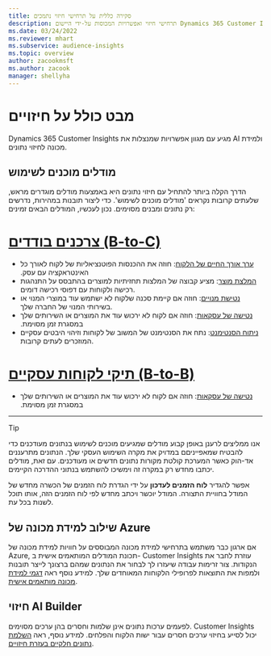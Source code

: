 ```yaml
---
title: סקירה כללית על תרחישי חיזוי נתמכים
description: תרחישי חיזוי ואפשרויות המכוסות על-ידי היישום Dynamics 365 Customer Insights.
ms.date: 03/24/2022
ms.reviewer: mhart
ms.subservice: audience-insights
ms.topic: overview
author: zacookmsft
ms.author: zacook
manager: shellyha
---
```


# <a name="predictions-overview"></a>מבט כולל על חיזויים

Dynamics 365 Customer Insights מגיע עם מגוון אפשרויות שמנצלות את AI ולמידת מכונה לחיזוי נתונים. 

## <a name="out-of-box-models"></a>מודלים מוכנים לשימוש

הדרך הקלה ביותר להתחיל עם חיזוי נתונים היא באמצעות מודלים מוגדרים מראש, שלעתים קרובות נקראים 'מודלים מוכנים לשימוש'. כדי ליצור תובנות במהירות, נדרשים רק נתונים ומבנים מסוימים. נכון לעכשיו, המודלים הבאים זמינים: 

# <a name="individual-consumers-b-to-c"></a>[צרכנים בודדים (B-to-C)](#tab/b2c)

- [‏‫‏‫ערך אורך החיים של הלקוח‬](predict-customer-lifetime-value.md): חוזה את ההכנסות הפוטנציאליות של לקוח לאורך כל האינטראקציה עם עסק.
- [המלצת מוצר](predict-product-recommendation.md): מציע קבוצה של המלצות תחזיתיות למוצרים בהתבסס על התנהגות רכישה ולקוחות עם דפוסי רכישה דומים.
- [נטישת מנויים](predict-subscription-churn.md): חוזה אם קיימת סכנה שלקוח לא ישתמש עוד במוצרי המנוי או בשירותי המנוי של החברה שלך.
- [נטישה של עסקאות‬‏‫](predict-transactional-churn.md): חוזה אם לקוח לא ירכוש עוד את המוצרים או השירותים שלך במסגרת זמן מסוימת.
- [ניתוח הסנטימנט](sentiment-analysis.md): נתח את הסנטימנט של המשוב של לקוחות וזיהוי היבטים עסקיים המוזכרים לעתים קרובות.

# <a name="business-accounts-b-to-b"></a>[תיקי לקוחות עסקיים (B-to-B)](#tab/b2b)

- [נטישה של עסקאות‬‏‫](predict-transactional-churn.md): חוזה אם לקוח לא ירכוש עוד את המוצרים או השירותים שלך במסגרת זמן מסוימת.

---

> [!TIP]
> אנו ממליצים לרענן באופן קבוע מודלים שמגיעים מוכנים לשימוש בנתונים מעודכנים כדי להבטיח שמאפייניםם במדויק את מקרה השימוש העסקי שלך. הנתונים מתרעננים אד-הוק כאשר המערכת קולטת מקורות נתונים חדשים או מעודכנים. עם זאת, מודלים יכתבו מחדש רק במקרה זה וימשיכו להשתמש בנתוני ההדרכה הקיימים.
> 
> אפשר להגדיר **לוח הזמנים לעדכון** על ידי הגדרת לוח הזמנים של הכשרה מחדש של המודל בחוויית התצורה. המודל יוכשר ויכתב מחדש לפי לוח הזמנים הזה, אותו תוכל לשנות בכל עת.


## <a name="azure-machine-learning-integration"></a>שילוב למידת מכונה של Azure

אם ארגון כבר משתמש בתרחישי למידת מכונה המבוססים על חוויות למידת מכונה של Azure, תכונת המודלים המותאמים אישית ב- Customer Insights עוזרת לחבר את הנקודות. צור זרימות עבודה שיעזרו לך לבחור את הנתונים שמהם ברצונך לייצר תובנות ולמפות את התוצאות לפרופילי הלקוחות המאוחדים שלך. למידע נוסף ראה [דגמי למידת מכונה מותאמים אישית](custom-models.md).

## <a name="ai-builder-prediction"></a>חיזוי AI Builder

לפעמים ערכות נתונים אינן שלמות וחסרים בהן ערכים מסוימים. Customer Insights יכול לסייע בחיזוי ערכים חסרים עבור ישות הלקוח והפלחים. למידע נוסף, ראה [השלמת נתונים חלקיים בעזרת חיזויים](predictions.md).

